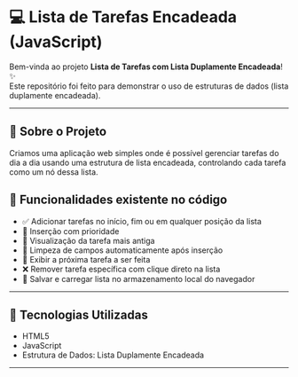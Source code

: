 # 💻 Lista de Tarefas Encadeada (JavaScript)

Bem-vinda ao projeto **Lista de Tarefas com Lista Duplamente Encadeada**! ✨  
Este repositório foi feito para demonstrar o uso de estruturas de dados (lista duplamente encadeada).

---
## 🧩 Sobre o Projeto

Criamos uma aplicação web simples onde é possível gerenciar tarefas do dia a dia usando uma estrutura de lista encadeada, controlando cada tarefa como um nó dessa lista.

## 🌟 Funcionalidades existente no código

- ✅ Adicionar tarefas no início, fim ou em qualquer posição da lista
- 🔢 Inserção com prioridade
- 👀 Visualização da tarefa mais antiga
- 🧹 Limpeza de campos automaticamente após inserção
- 📌 Exibir a próxima tarefa a ser feita
- ❌ Remover tarefa específica com clique direto na lista
- 💾 Salvar e carregar lista no armazenamento local do navegador

---

## 🧠 Tecnologias Utilizadas

- HTML5
- JavaScript
- Estrutura de Dados: Lista Duplamente Encadeada

---
